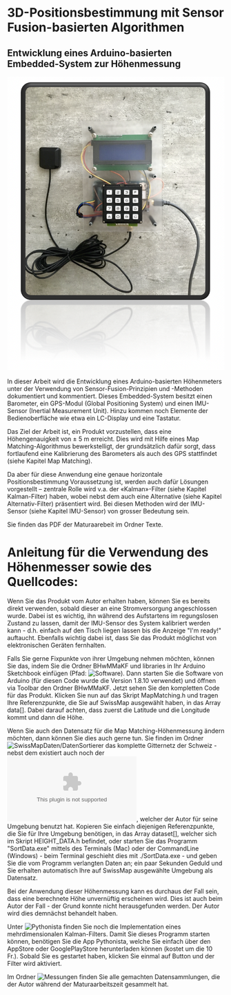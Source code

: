 # 3D-Positionsbestimmung mit Sensor Fusion-basierten Algorithmen

## Entwicklung eines Arduino-basierten Embedded-System zur Höhenmessung

![alt text](https://github.com/RF4587/Maturaarbeit/blob/master/Texte/Bilder/Titelbild.png)

In dieser Arbeit wird die Entwicklung eines Arduino-basierten Höhenmeters unter der Verwendung von Sensor-Fusion-Prinzipien und -Methoden dokumentiert und kommentiert. Dieses Embedded-System besitzt einen Barometer, ein GPS-Modul (Global Positioning System) und einen IMU-Sensor (Inertial Measurement Unit). Hinzu kommen noch Elemente der Bedienoberfläche wie etwa ein LC-Display und eine Tastatur. 

Das Ziel der Arbeit ist, ein Produkt vorzustellen, dass eine Höhengenauigkeit von ± 5 m erreicht. Dies wird mit Hilfe eines Map Matching-Algorithmus bewerkstelligt, der grundsätzlich dafür sorgt, dass fortlaufend eine Kalibrierung des Barometers als auch des GPS stattfindet (siehe Kapitel Map Matching).

Da aber für diese Anwendung eine genaue horizontale Positionsbestimmung Voraussetzung ist, werden auch dafür Lösungen vorgestellt – zentrale Rolle wird v.a. der «Kalman»-Filter (siehe Kapitel Kalman-Filter) haben, wobei nebst dem auch eine Alternative (siehe Kapitel Alternativ-Filter) präsentiert wird. Bei diesen Methoden wird der IMU-Sensor (siehe Kapitel IMU-Sensor) von grosser Bedeutung sein.

Sie finden das PDF der Maturaarebeit im Ordner Texte.

# Anleitung für die Verwendung des Höhenmesser sowie des Quellcodes:

Wenn Sie das Produkt vom Autor erhalten haben, können Sie es bereits direkt verwenden, sobald dieser an eine Stromversorgung angeschlossen wurde. Dabei ist es wichtig, ihn während des Aufstartens im regungslosen Zustand zu lassen, damit der IMU-Sensor des System kalibriert werden kann - d.h. einfach auf den Tisch liegen lassen bis die Anzeige "I'm ready!" auftaucht. Ebenfalls wichtig dabei ist, dass Sie das Produkt möglichst von elektronischen Geräten fernhalten.  

Falls Sie gerne Fixpunkte von ihrer Umgebung nehmen möchten, können Sie das, indem Sie die Ordner BHwMMaKF und libraries in Ihr Arduino Sketchbook einfügen (Pfad: ![Software](https://github.com/RF4587/Maturaarbeit/tree/master/Software)). Dann starten Sie die Software von Arduino (für diesen Code wurde die Version 1.8.10 verwendet) und öffnen via Toolbar den Ordner BHwMMaKF. Jetzt sehen Sie den kompletten Code für das Produkt. Klicken Sie nun auf das Skript MapMatching.h und tragen Ihre Referenzpunkte, die Sie auf SwissMap ausgewählt haben, in das Array data[]. Dabei darauf achten, dass zuerst die Latitude und die Longitude kommt und dann die Höhe.

Wenn Sie auch den Datensatz für die Map Matching-Höhenmessung ändern möchten, dann können Sie dies auch gerne tun. Sie finden im Ordner ![SwissMapDaten/DatenSortierer](https://github.com/RF4587/Maturaarbeit/tree/master/SwissMapDaten/DatenSortierer) das komplette Gitternetz der Schweiz - nebst dem existiert auch noch der ![Datensatz](https://github.com/RF4587/Maturaarbeit/blob/master/SwissMapDaten/DatasetF%C3%BCrUmgebungVonAutor.csv), welcher der Autor für seine Umgebung benutzt hat. Kopieren Sie einfach diejenigen Referenzpunkte, die Sie für Ihre Umgebung benötigen, in das Array dataset[], welcher sich im Skript HEIGHT_DATA.h befindet, oder starten Sie das Programm "SortData.exe" mittels des Terminals (Mac) oder der CommandLine (Windows) - beim Terminal geschieht dies mit ./SortData.exe - und geben Sie die vom Programm verlangten Daten an; ein paar Sekunden Geduld und Sie erhalten automatisch Ihre auf SwissMap ausgewählte Umgebung als Datensatz. 

Bei der Anwendung dieser Höhenmessung kann es durchaus der Fall sein, dass eine berechnete Höhe unvernüftig erscheinen wird. Dies ist auch beim Autor der Fall - der Grund konnte nicht herausgefunden werden. Der Autor wird dies demnächst behandelt haben.

Unter ![Pythonista](https://github.com/RF4587/Maturaarbeit/tree/master/Software/Pythonista) finden Sie noch die Implementation eines mehrdimensionalen Kalman-Filters. Damit Sie dieses Programm starten können, benötigen Sie die App Pythonista, welche Sie einfach über den AppStore oder GooglePlayStore herunterladen können (kostet um die 10 Fr.). Sobald Sie es gestartet haben, klicken Sie einmal auf Button und der Filter wird aktiviert. 

Im Ordner ![Messungen](https://github.com/RF4587/Maturaarbeit/tree/master/Messungen) finden Sie alle gemachten Datensammlungen, die der Autor während der Maturaarbeitszeit gesammelt hat.
